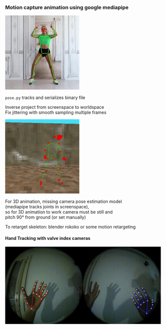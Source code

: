 ### Motion capture animation using google mediapipe

![](track.gif)

`pose.py` tracks and serializes binary file

Inverse project from screenspace to worldspace  
Fix jittering with smooth sampling multiple frames

![](ingame.gif)

For 3D animation, missing camera pose estimation model  
(mediapipe tracks joints in screenspace),  
so for 3D animation to work camera must be still and  
pitch 90° from ground (or set manually)  

To retarget skeleton: blender rokoko or some motion retargeting

#### Hand Tracking with valve index cameras
![](handtracking.png)

